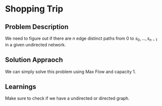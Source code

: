 # Shopping Trip

## Problem Description

We need to figure out if there are $n$ edge distinct paths from $0$ to $s_0,...,s_{n-1}$ in a given undirected network.

## Solution Appraoch

We can simply solve this problem using Max Flow and capacity $1$.

## Learnings

Make sure to check if we have a undirected or directed graph.